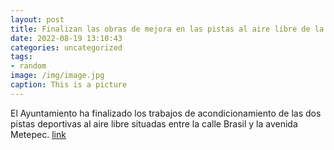 ```yaml
---
layout: post
title: Finalizan las obras de mejora en las pistas al aire libre de la calle Brasil
date: 2022-08-19 13:10:43
categories: uncategorized
tags:
- random
image: /img/image.jpg
caption: This is a picture
---
```

El Ayuntamiento ha finalizado los trabajos de acondicionamiento de las dos pistas deportivas al aire libre situadas entre la calle Brasil y la avenida Metepec.   [link](https://www.ayto-villacanada.es/noticias/finalizan-las-obras-de-mejora-en-las-pistas-al-aire-libre-de-la-calle-brasil/)
